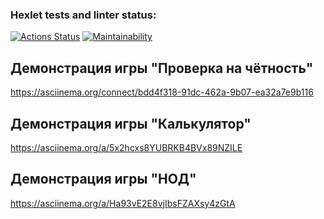 ### Hexlet tests and linter status:
[![Actions Status](https://github.com/Rsyu/java-project-61/actions/workflows/hexlet-check.yml/badge.svg)](https://github.com/Rsyu/java-project-61/actions)
[![Maintainability](https://api.codeclimate.com/v1/badges/a30d4f4906f6f151b51d/maintainability)](https://codeclimate.com/github/Rsyu/java-project-61/maintainability)
## Демонстрация игры "Проверка на чётность"
 https://asciinema.org/connect/bdd4f318-91dc-462a-9b07-ea32a7e9b116

## Демонстрация игры "Калькулятор"
https://asciinema.org/a/5x2hcxs8YUBRKB4BVx89NZILE

## Демонстрация игры "НОД"
https://asciinema.org/a/Ha93vE2E8vjIbsFZAXsy4zGtA


